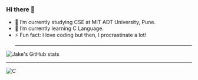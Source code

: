 
### Hi there 👋

- 🔭 I’m currently studying CSE at MIT ADT University, Pune.
- 🌱 I’m currently learning C Language. 
- ⚡ Fun fact: I love coding but then, I procrastinate a lot!<hr>

![Jake's GitHub stats](https://github-readme-stats.vercel.app/api?username=LightningJake&show_icons=true&theme=radical)<hr>

![C](https://img.shields.io/badge/c-%2300599C.svg?style=for-the-badge&logo=c&logoColor=white)
